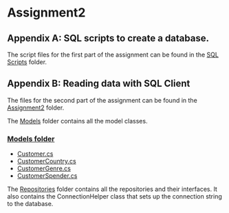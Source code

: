 # Assignment2

## Appendix A: SQL scripts to create a database.

The script files for the first part of the assignment can be found in the [SQL Scripts](https://github.com/erikkvalvik/Assignment2/tree/main/SQL%20Scripts) folder.

## Appendix B: Reading data with SQL Client

The files for the second part of the assignment can be found in the [Assignment2](https://github.com/erikkvalvik/Assignment2/tree/main/Assignment2) folder.

The [Models](https://github.com/erikkvalvik/Assignment2/tree/main/Assignment2/Models) folder contains all the model classes.

### [Models folder](https://github.com/erikkvalvik/Assignment2/tree/main/Assignment2/Models)
- [Customer.cs](https://github.com/erikkvalvik/Assignment2/tree/main/Assignment2/Models/Customer.cs)
- [CustomerCountry.cs](https://github.com/erikkvalvik/Assignment2/tree/main/Assignment2/Models/CustomerCountry.cs)
- [CustomerGenre.cs](https://github.com/erikkvalvik/Assignment2/tree/main/Assignment2/Models/CustomerGenre.cs)
- [CustomerSpender.cs](https://github.com/erikkvalvik/Assignment2/tree/main/Assignment2/Models/CustomerGenre.cs)

The [Repositories](https://github.com/erikkvalvik/Assignment2/tree/main/Assignment2/Repositories) folder contains all the repositories and their interfaces.
It also contains the ConnectionHelper class that sets up the connection string to the database.
